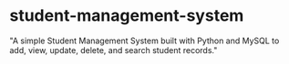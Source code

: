 # student-management-system
"A simple Student Management System built with Python and MySQL to add, view, update, delete, and search student records."

